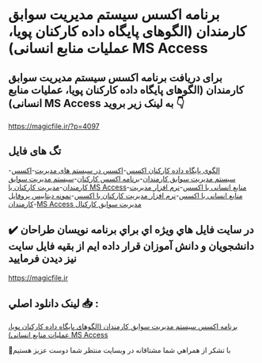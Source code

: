 # برنامه اکسس سیستم مدیریت سوابق کارمندان (الگوهای پایگاه داده کارکنان پویا، عملیات منابع انسانی) MS Access

## برای دریافت برنامه اکسس سیستم مدیریت سوابق کارمندان (الگوهای پایگاه داده کارکنان پویا، عملیات منابع انسانی) MS Access به لینک زیر بروید 👇

https://magicfile.ir/?p=4097

## تگ های فایل

-[الگوی پایگاه داده کارکنان اکسس](https://magicfile.ir/product/%d8%a8%d8%b1%d9%86%d8%a7%d9%85%d9%87-%d8%a7%da%a9%d8%b3%d8%b3-%d8%b3%db%8c%d8%b3%d8%aa%d9%85-%d9%85%d8%af%db%8c%d8%b1%db%8c%d8%aa-%d8%b3%d9%88%d8%a7%d8%a8%d9%82-%da%a9%d8%a7%d8%b1%d9%85%d9%86%d8%af%d8%a7%d9%86-ms-access/)-[اکسس در سیستم های مدیریت](https://magicfile.ir/product/%d8%a8%d8%b1%d9%86%d8%a7%d9%85%d9%87-%d8%a7%da%a9%d8%b3%d8%b3-%d8%b3%db%8c%d8%b3%d8%aa%d9%85-%d9%85%d8%af%db%8c%d8%b1%db%8c%d8%aa-%d8%b3%d9%88%d8%a7%d8%a8%d9%82-%da%a9%d8%a7%d8%b1%d9%85%d9%86%d8%af%d8%a7%d9%86-ms-access/)-[اکسس سیستم مدیریت سوابق کارمندان](https://magicfile.ir/product/%d8%a8%d8%b1%d9%86%d8%a7%d9%85%d9%87-%d8%a7%da%a9%d8%b3%d8%b3-%d8%b3%db%8c%d8%b3%d8%aa%d9%85-%d9%85%d8%af%db%8c%d8%b1%db%8c%d8%aa-%d8%b3%d9%88%d8%a7%d8%a8%d9%82-%da%a9%d8%a7%d8%b1%d9%85%d9%86%d8%af%d8%a7%d9%86-ms-access/)-[برنامه اکسس کارکنان](https://magicfile.ir/product/%d8%a8%d8%b1%d9%86%d8%a7%d9%85%d9%87-%d8%a7%da%a9%d8%b3%d8%b3-%d8%b3%db%8c%d8%b3%d8%aa%d9%85-%d9%85%d8%af%db%8c%d8%b1%db%8c%d8%aa-%d8%b3%d9%88%d8%a7%d8%a8%d9%82-%da%a9%d8%a7%d8%b1%d9%85%d9%86%d8%af%d8%a7%d9%86-ms-access/)-[سیستم مدیریت سوابق کارمندان](https://magicfile.ir/product/%d8%a8%d8%b1%d9%86%d8%a7%d9%85%d9%87-%d8%a7%da%a9%d8%b3%d8%b3-%d8%b3%db%8c%d8%b3%d8%aa%d9%85-%d9%85%d8%af%db%8c%d8%b1%db%8c%d8%aa-%d8%b3%d9%88%d8%a7%d8%a8%d9%82-%da%a9%d8%a7%d8%b1%d9%85%d9%86%d8%af%d8%a7%d9%86-ms-access/)-[مدیریت کارکنان با MS Access](https://magicfile.ir/product/%d8%a8%d8%b1%d9%86%d8%a7%d9%85%d9%87-%d8%a7%da%a9%d8%b3%d8%b3-%d8%b3%db%8c%d8%b3%d8%aa%d9%85-%d9%85%d8%af%db%8c%d8%b1%db%8c%d8%aa-%d8%b3%d9%88%d8%a7%d8%a8%d9%82-%da%a9%d8%a7%d8%b1%d9%85%d9%86%d8%af%d8%a7%d9%86-ms-access/)-[منابع انسانی با اکسس](https://magicfile.ir/product/%d8%a8%d8%b1%d9%86%d8%a7%d9%85%d9%87-%d8%a7%da%a9%d8%b3%d8%b3-%d8%b3%db%8c%d8%b3%d8%aa%d9%85-%d9%85%d8%af%db%8c%d8%b1%db%8c%d8%aa-%d8%b3%d9%88%d8%a7%d8%a8%d9%82-%da%a9%d8%a7%d8%b1%d9%85%d9%86%d8%af%d8%a7%d9%86-ms-access/)-[نرم افزار مدیریت منابع انسانی با اکسس](https://magicfile.ir/product/%d8%a8%d8%b1%d9%86%d8%a7%d9%85%d9%87-%d8%a7%da%a9%d8%b3%d8%b3-%d8%b3%db%8c%d8%b3%d8%aa%d9%85-%d9%85%d8%af%db%8c%d8%b1%db%8c%d8%aa-%d8%b3%d9%88%d8%a7%d8%a8%d9%82-%da%a9%d8%a7%d8%b1%d9%85%d9%86%d8%af%d8%a7%d9%86-ms-access/)-[نرم افزار مدیریت کارکنان با اکسس](https://magicfile.ir/product/%d8%a8%d8%b1%d9%86%d8%a7%d9%85%d9%87-%d8%a7%da%a9%d8%b3%d8%b3-%d8%b3%db%8c%d8%b3%d8%aa%d9%85-%d9%85%d8%af%db%8c%d8%b1%db%8c%d8%aa-%d8%b3%d9%88%d8%a7%d8%a8%d9%82-%da%a9%d8%a7%d8%b1%d9%85%d9%86%d8%af%d8%a7%d9%86-ms-access/)-[نمونه دیتابیس پروفایل کارمندان](https://magicfile.ir/product/%d8%a8%d8%b1%d9%86%d8%a7%d9%85%d9%87-%d8%a7%da%a9%d8%b3%d8%b3-%d8%b3%db%8c%d8%b3%d8%aa%d9%85-%d9%85%d8%af%db%8c%d8%b1%db%8c%d8%aa-%d8%b3%d9%88%d8%a7%d8%a8%d9%82-%da%a9%d8%a7%d8%b1%d9%85%d9%86%d8%af%d8%a7%d9%86-ms-access/)-[MS Access مدیریت سوابق کارکنال](https://magicfile.ir/product/%d8%a8%d8%b1%d9%86%d8%a7%d9%85%d9%87-%d8%a7%da%a9%d8%b3%d8%b3-%d8%b3%db%8c%d8%b3%d8%aa%d9%85-%d9%85%d8%af%db%8c%d8%b1%db%8c%d8%aa-%d8%b3%d9%88%d8%a7%d8%a8%d9%82-%da%a9%d8%a7%d8%b1%d9%85%d9%86%d8%af%d8%a7%d9%86-ms-access/)

## ✔️ در سايت فايل هاي ويژه اي براي برنامه نويسان طراحان دانشجويان و دانش آموزان قرار داده ايم از بقيه فايل سايت نيز ديدن فرماييد

https://magicfile.ir


## لينک دانلود اصلي 📥 :

[برنامه اکسس سیستم مدیریت سوابق کارمندان (الگوهای پایگاه داده کارکنان پویا، عملیات منابع انسانی) MS Access](https://magicfile.ir/product/%d8%a8%d8%b1%d9%86%d8%a7%d9%85%d9%87-%d8%a7%da%a9%d8%b3%d8%b3-%d8%b3%db%8c%d8%b3%d8%aa%d9%85-%d9%85%d8%af%db%8c%d8%b1%db%8c%d8%aa-%d8%b3%d9%88%d8%a7%d8%a8%d9%82-%da%a9%d8%a7%d8%b1%d9%85%d9%86%d8%af%d8%a7%d9%86-ms-access/) 


🙏با تشکر از همراهي شما مشتاقانه در وبسایت منتظر شما دوست عزیز هستیم

